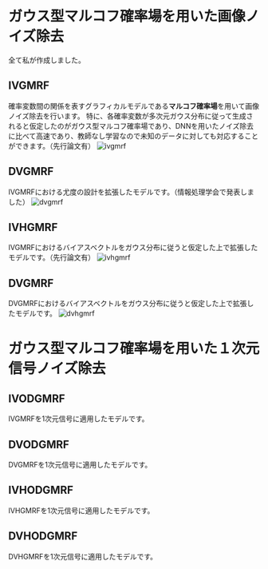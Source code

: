 # ガウス型マルコフ確率場を用いた画像ノイズ除去
全て私が作成しました。
## IVGMRF
確率変数間の関係を表すグラフィカルモデルである**マルコフ確率場**を用いて画像ノイズ除去を行います。
特に、各確率変数が多次元ガウス分布に従って生成されると仮定したのがガウス型マルコフ確率場であり、DNNを用いたノイズ除去に比べて高速であり、教師なし学習なので未知のデータに対しても対応することができます。（先行論文有）
![ivgmrf](https://github.com/tetdarth/image-denoising-for-GMRF/assets/136053901/0e43169f-75ee-448e-af66-c3bc1b09315c)

## DVGMRF
IVGMRFにおける尤度の設計を拡張したモデルです。（情報処理学会で発表しました）
![dvgmrf](https://github.com/tetdarth/image-denoising-for-GMRF/assets/136053901/e5a9e802-70a6-409c-9910-295a28a4fccf)

## IVHGMRF
IVGMRFにおけるバイアスベクトルをガウス分布に従うと仮定した上で拡張したモデルです。（先行論文有）
![ivhgmrf](https://github.com/tetdarth/image-denoising-for-GMRF/assets/136053901/438aea57-c813-44fa-9c0b-bcd42775914d)

## DVGMRF
DVGMRFにおけるバイアスベクトルをガウス分布に従うと仮定した上で拡張したモデルです。
![dvhgmrf](https://github.com/tetdarth/image-denoising-for-GMRF/assets/136053901/aa7248e4-450a-4a72-b084-09b5286eba0a)


# ガウス型マルコフ確率場を用いた１次元信号ノイズ除去
## IVODGMRF
IVGMRFを1次元信号に適用したモデルです。
## DVODGMRF
DVGMRFを1次元信号に適用したモデルです。
## IVHODGMRF
IVHGMRFを1次元信号に適用したモデルです。
## DVHODGMRF
DVHGMRFを1次元信号に適用したモデルです。
